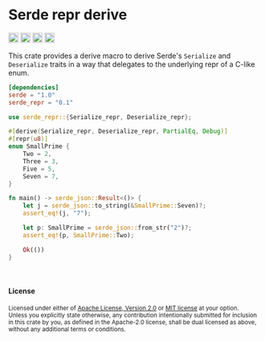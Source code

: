 Serde repr derive
=================

[<img alt="github" src="https://img.shields.io/badge/github-dtolnay/serde--repr-8da0cb?style=for-the-badge&labelColor=555555&logo=github" height="20">](https://github.com/dtolnay/serde-repr)
[<img alt="crates.io" src="https://img.shields.io/crates/v/serde_repr.svg?style=for-the-badge&color=fc8d62&logo=rust" height="20">](https://crates.io/crates/serde_repr)
[<img alt="docs.rs" src="https://img.shields.io/badge/docs.rs-serde__repr-66c2a5?style=for-the-badge&labelColor=555555&logo=docs.rs" height="20">](https://docs.rs/serde_repr)
[<img alt="build status" src="https://img.shields.io/github/actions/workflow/status/dtolnay/serde-repr/ci.yml?branch=master&style=for-the-badge" height="20">](https://github.com/dtolnay/serde-repr/actions?query=branch%3Amaster)

This crate provides a derive macro to derive Serde's `Serialize` and
`Deserialize` traits in a way that delegates to the underlying repr of a C-like
enum.

```toml
[dependencies]
serde = "1.0"
serde_repr = "0.1"
```

```rust
use serde_repr::{Serialize_repr, Deserialize_repr};

#[derive(Serialize_repr, Deserialize_repr, PartialEq, Debug)]
#[repr(u8)]
enum SmallPrime {
    Two = 2,
    Three = 3,
    Five = 5,
    Seven = 7,
}

fn main() -> serde_json::Result<()> {
    let j = serde_json::to_string(&SmallPrime::Seven)?;
    assert_eq!(j, "7");

    let p: SmallPrime = serde_json::from_str("2")?;
    assert_eq!(p, SmallPrime::Two);

    Ok(())
}
```

<br>

#### License

<sup>
Licensed under either of <a href="LICENSE-APACHE">Apache License, Version
2.0</a> or <a href="LICENSE-MIT">MIT license</a> at your option.
</sup>

<br>

<sub>
Unless you explicitly state otherwise, any contribution intentionally submitted
for inclusion in this crate by you, as defined in the Apache-2.0 license, shall
be dual licensed as above, without any additional terms or conditions.
</sub>
